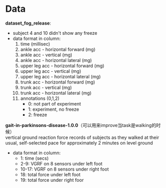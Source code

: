 # Data
**dataset_fog_release**:
- subject 4 and 10 didn't show any freeze
- data format in column:
    1. time (millisec)
    1. ankle acc - horizontal forward (mg)
    1. ankle acc - vertical (mg)
    1. ankle acc - horizontal lateral (mg)
    1. upper leg acc - horizontal forward (mg)
    1. upper leg acc - vertical (mg)
    1. upper leg acc - horizontal lateral (mg)
    1. trunk acc - horizontal forward (mg)
    1. trunk acc - vertical (mg)
    1. trunk acc - horizontal lateral (mg)
    1. annotations (0,1,2)
        - 0: not part of experiment
        - 1: experiment, no freeze
        - 2: freeze

**gait-in-parkinsons-disease-1.0.0**（可以用来improve当task是walking的时候）  
vertical ground reaction force records of subjects as they walked at their usual, self-selected pace for approximately 2 minutes on level ground
- data format in column:
    - 1: time (secs)  
    - 2-9: VGRF on 8 sensors under left foot
    - 10-17: VGRF on 8 sensors under right foot
    - 18: total force under left foot
    - 19: total force under right foor

